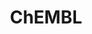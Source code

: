 ---
layout: default
bigquery: https://console.cloud.google.com/bigquery?p=patents-public-data&d=ebi_chembl&page=dataset
citation: '"The ChEMBL database in 2017." Anna Gaulton, Anne Hersey, Michał Nowotka,
  A Patrícia Bento, Jon Chambers, David Mendez, Prudence Mutowo, Francis Atkinson,
  Louisa J Bellis, Elena Cibrián-Uhalte, Mark Davies, Nathan Dedman, Anneli Karlsson,
  María Paula Magariños, John P Overington, George Papadatos, Ines Smit, Andrew R
  Leach Nucleic acids Research (2017) 45 (Database Issue), D945-D954'
contributors: European Bioinformatics Institute
cost: None
description: ChEMBL Data is a manually curated database of small molecules used in
  drug discovery, including information about existing patented drugs.
documentation: 'schema: https://www.ebi.ac.uk/chembl/db_schema


  '
last_edit: Mon, 04 Apr 2022 19:07:30 GMT
location: https://console.cloud.google.com/marketplace/product/google_patents_public_datasets/chembl
maintained_by: EMBL-EBI, an outstation of European Molecular Biology Laboratory
related_publications: '

  ChEMBL: towards direct deposition of bioassay data.


  Mendez D, Gaulton A, Bento AP, Chambers J, De Veij M, Félix E, Magariños MP, Mosquera
  JF, Mutowo P, Nowotka M, Gordillo-Marañón M, Hunter F, Junco L, Mugumbate G, Rodriguez-Lopez
  M, Atkinson F, Bosc N, Radoux CJ, Segura-Cabrera A, Hersey A, Leach AR.


  — Nucleic Acids Res. 2019; 47(D1):D930-D940. doi: 10.1093/nar/gky1075

  '
schema_fields: '[''protein_class_id'', ''component_type'', ''cx_logp'', ''submission_date'',
  ''standard_value'', ''syn_type'', ''assay_type'', ''mc_target_type'', ''standard_units'',
  ''bei'', ''hba'', ''warning_type'', ''mutation'', ''full_mwt'', ''protclasssyn_id'',
  ''variant_id'', ''level5'', ''bao_endpoint'', ''published_type'', ''company'', ''assay_desc'',
  ''path'', ''molregno'', ''le'', ''usan_stem_definition'', ''compound_key'', ''parent_molregno'',
  ''updated_on'', ''warning_id'', ''status'', ''parent_type'', ''max_phase_for_ind'',
  ''helm_notation'', ''direct_interaction'', ''ridx'', ''aromatic_rings'', ''standard_type'',
  ''res_stem_id'', ''job_id'', ''ddd_admr'', ''normal_range_min'', ''mc_organism'',
  ''l2'', ''warnref_id'', ''bto_id'', ''type'', ''activity_count'', ''pubmed_id'',
  ''standard_upper_value'', ''cx_most_apka'', ''prediction_method'', ''clo_id'', ''assay_id'',
  ''efo_term'', ''route'', ''site_name'', ''published_relation'', ''heavy_atoms'',
  ''chembl_id'', ''cidx'', ''parameter_value'', ''subgroup'', ''result_flag'', ''l1'',
  ''ddd_value'', ''who_name'', ''ddd_comment'', ''alert_set_id'', ''doc_type'', ''l4'',
  ''mol_irac_id'', ''db_source'', ''level4_description'', ''patent_id'', ''research_stem'',
  ''tid'', ''definition'', ''tissue_id'', ''level1_description'', ''mw_monoisotopic'',
  ''entity_type'', ''irac_code'', ''num_alerts'', ''tbl'', ''alogp'', ''site_residues'',
  ''qudt_units'', ''description'', ''db_version'', ''parent_id'', ''ass_cls_map_id'',
  ''assay_organism'', ''strength'', ''mechanism_comment'', ''binding_site_comment'',
  ''year'', ''cell_ontology_id'', ''src_compound_id'', ''parent_go_id'', ''doi'',
  ''max_phase'', ''black_box_warning'', ''standard_inchi'', ''confidence'', ''efo_id'',
  ''uberon_id'', ''chirality'', ''protein_class_desc'', ''mechanism_of_action'', ''ap_id'',
  ''text_value'', ''l6'', ''acd_logp'', ''nda_type'', ''assay_strain'', ''major_class'',
  ''natural_product'', ''src_description'', ''assay_tax_id'', ''component_id'', ''sitecomp_id'',
  ''confidence_score'', ''met_id'', ''upper_value'', ''molecular_species'', ''log_id'',
  ''country'', ''protein_class_synonym'', ''warning_description'', ''abstract'', ''annotation'',
  ''species_group_flag'', ''activity_comment'', ''cell_name'', ''compsyn_id'', ''parenteral'',
  ''ddd_id'', ''usan_stem_id'', ''sequence'', ''target_mapping'', ''bao_format'',
  ''selectivity_comment'', ''actsm_id'', ''assay_subcellular_fraction'', ''patent_expire_date'',
  ''start_position'', ''action_type'', ''met_comment'', ''chebi_par_id'', ''polymer_flag'',
  ''warning_class'', ''source'', ''standard_relation'', ''topical'', ''molsyn_id'',
  ''drugind_id'', ''value'', ''updated_by'', ''warning_year'', ''metref_id'', ''compound_name'',
  ''last_active'', ''withdrawn_year'', ''class_type'', ''mc_target_accession'', ''targcomp_id'',
  ''std_act_id'', ''assay_source'', ''mesh_heading'', ''drug_product_flag'', ''l8'',
  ''mc_tax_id'', ''drug_record_id'', ''relationship'', ''cx_most_bpka'', ''name'',
  ''comp_class_id'', ''src_assay_id'', ''mec_id'', ''journal'', ''oral'', ''structure_type'',
  ''short_name'', ''num_ro5_violations'', ''l5'', ''disease_efficacy'', ''assay_category'',
  ''comments'', ''irac_class_id'', ''publication_number'', ''pref_name'', ''qed_weighted'',
  ''label'', ''mesh_id'', ''target_type'', ''sei'', ''metabolite_record_id'', ''relation'',
  ''frac_class_id'', ''canonical_smiles'', ''patent_no'', ''rgid'', ''creation_date'',
  ''source_domain_id'', ''level4'', ''standard_flag'', ''component_synonym'', ''acd_most_apka'',
  ''cell_source_tissue'', ''domain_id'', ''organism'', ''stat'', ''atc_code'', ''src_id'',
  ''mol_atc_id'', ''psa'', ''active_ingredient'', ''active_molregno'', ''usan_stem'',
  ''molecule_type'', ''cpd_str_alert_id'', ''hrac_class_id'', ''therapeutic_flag'',
  ''biocomp_id'', ''cell_source_organism'', ''version'', ''usan_substem'', ''delist_flag'',
  ''lle'', ''inorganic_flag'', ''volume'', ''curated_by'', ''orig_description'', ''formulation_id'',
  ''molecular_mechanism'', ''authors'', ''isoform'', ''sequence_md5sum'', ''class_level'',
  ''standard_inchi_key'', ''cx_logd'', ''alert_name'', ''dosage_form'', ''caloha_id'',
  ''site_id'', ''pathway_id'', ''relationship_desc'', ''domain_description'', ''cell_source_tax_id'',
  ''hbd'', ''activity_id'', ''smarts'', ''enzyme_tid'', ''entity_id'', ''ingredient'',
  ''trade_name'', ''issue'', ''prodrug'', ''l3'', ''idx'', ''ro3_pass'', ''enzyme_name'',
  ''toid'', ''indref_id'', ''smid'', ''mecref_id'', ''first_in_class'', ''ref_type'',
  ''src_short_name'', ''pchembl_value'', ''innovator_company'', ''frac_code'', ''substrate_record_id'',
  ''normal_range_max'', ''co_stem_id'', ''standard_text_value'', ''published_value'',
  ''level2_description'', ''published_units'', ''bao_id'', ''who_extra'', ''level2'',
  ''product_id'', ''last_page'', ''cl_lincs_id'', ''data_validity_comment'', ''uo_units'',
  ''as_id'', ''assay_test_type'', ''acd_most_bpka'', ''rtb'', ''prod_pat_id'', ''patent_use_code'',
  ''curation_comment'', ''dosed_ingredient'', ''downgraded'', ''stem'', ''withdrawn_reason'',
  ''set_name'', ''assay_class_id'', ''approval_date'', ''withdrawn_country'', ''cell_id'',
  ''availability_type'', ''level1'', ''molfile'', ''withdrawn_class'', ''hba_lipinski'',
  ''aidx'', ''indication_class'', ''compd_id'', ''ad_type'', ''drug_substance_flag'',
  ''num_lipinski_ro5_violations'', ''predbind_id'', ''aspect'', ''previous_company'',
  ''assay_tissue'', ''related_tid'', ''cellosaurus_id'', ''mol_frac_id'', ''targrel_id'',
  ''potential_duplicate'', ''assay_cell_type'', ''end_position'', ''full_molformula'',
  ''assay_param_id'', ''doc_id'', ''comp_go_id'', ''accession'', ''title'', ''mw_freebase'',
  ''parameter_type'', ''met_conversion'', ''first_page'', ''cell_description'', ''units'',
  ''stem_class'', ''target_desc'', ''withdrawn_flag'', ''ref_url'', ''domain_name'',
  ''ref_id'', ''homologue'', ''hbd_lipinski'', ''usan_year'', ''acd_logd'', ''alert_id'',
  ''oc_id'', ''tax_id'', ''hrac_code'', ''go_id'', ''ddd_units'', ''tid_fixed'', ''relationship_type'',
  ''level3_description'', ''record_id'', ''synonyms'', ''priority'', ''pathway_key'',
  ''warning_country'', ''first_approval'', ''mc_target_name'', ''l7'', ''domain_type'',
  ''mol_hrac_id'', ''applicant_full_name'', ''level3'']'
shortname: chembl
tags:
- biotechnology
- health
- chemical
- bioinformatics
- medical
terms_of_use: CC BY-SA 3.0
title: ChEMBL
uuid: e232a192-965c-4ec9-904c-155b6dfe56c5
---